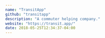 ```yaml
---
name: "TransitApp"
github: "transitapp"
description: "A commuter helping company."
website: "https://transit.app/"
date: 2018-05-25T12:34:37-04:00
---
```

